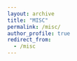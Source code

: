 ```yaml
---
layout: archive
title: "MISC"
permalink: /misc/
author_profile: true
redirect_from:
  - /misc
---
```

